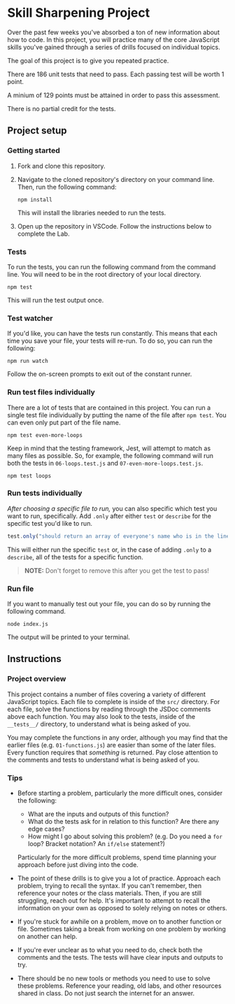 # Skill Sharpening Project

Over the past few weeks you've absorbed a ton of new information about how to code. In this project, you will practice many of the core JavaScript skills you've gained through a series of drills focused on individual topics.

The goal of this project is to give you repeated practice.

There are 186 unit tests that need to pass. Each passing test will be worth 1 point.

A minium of 129 points must be attained in order to pass this assessment.

There is no partial credit for the tests.

## Project setup

### Getting started

1. Fork and clone this repository.

1. Navigate to the cloned repository's directory on your command line. Then, run the following command:

   ```
   npm install
   ```

   This will install the libraries needed to run the tests.

1. Open up the repository in VSCode. Follow the instructions below to complete the Lab.

### Tests

To run the tests, you can run the following command from the command line. You will need to be in the root directory of your local directory.

```
npm test
```

This will run the test output once.

### Test watcher

If you'd like, you can have the tests run constantly. This means that each time you save your file, your tests will re-run. To do so, you can run the following:

```
npm run watch
```

Follow the on-screen prompts to exit out of the constant runner.

### Run test files individually

There are a lot of tests that are contained in this project. You can run a single test file individually by putting the name of the file after `npm test`. You can even only put part of the file name.

```
npm test even-more-loops
```

Keep in mind that the testing framework, Jest, will attempt to match as many files as possible. So, for example, the following command will run both the tests in `06-loops.test.js` and `07-even-more-loops.test.js`.

```
npm test loops
```

### Run tests individually

_After choosing a specific file to run,_ you can also specific which test you want to run, specifically. Add `.only` after either `test` or `describe` for the specific test you'd like to run.

```js
test.only("should return an array of everyone's name who is in the line, in order", () => {
```

This will either run the specific `test` or, in the case of adding `.only` to a `describe`, all of the tests for a specific function.

> **NOTE:** Don't forget to remove this after you get the test to pass!

### Run file

If you want to manually test out your file, you can do so by running the following command.

```
node index.js
```

The output will be printed to your terminal.

## Instructions

### Project overview

This project contains a number of files covering a variety of different JavaScript topics. Each file to complete is inside of the `src/` directory. For each file, solve the functions by reading through the JSDoc comments above each function. You may also look to the tests, inside of the `__tests__/` directory, to understand what is being asked of you.

You may complete the functions in any order, although you may find that the earlier files (e.g. `01-functions.js`) are easier than some of the later files. Every function requires that _something_ is returned. Pay close attention to the comments and tests to understand what is being asked of you.

### Tips

- Before starting a problem, particularly the more difficult ones, consider the following:

  - What are the inputs and outputs of this function?
  - What do the tests ask for in relation to this function? Are there any edge cases?
  - How might I go about solving this problem? (e.g. Do you need a `for` loop? Bracket notation? An `if/else` statement?)

  Particularly for the more difficult problems, spend time planning your approach before just diving into the code.

- The point of these drills is to give you a lot of practice. Approach each problem, trying to recall the syntax. If you can't remember, then reference your notes or the class materials. Then, if you are still struggling, reach out for help. It's important to attempt to recall the information on your own as opposed to solely relying on notes or others.

- If you're stuck for awhile on a problem, move on to another function or file. Sometimes taking a break from working on one problem by working on another can help.

- If you're ever unclear as to what you need to do, check both the comments and the tests. The tests will have clear inputs and outputs to try.

- There should be no new tools or methods you need to use to solve these problems. Reference your reading, old labs, and other resources shared in class. Do not just search the internet for an answer.

